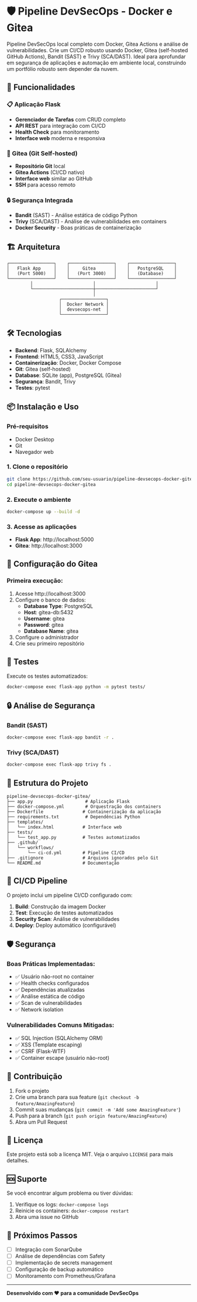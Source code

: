 # 🛡️ Pipeline DevSecOps - Docker e Gitea

Pipeline DevSecOps local completo com Docker, Gitea Actions e análise de vulnerabilidades. Crie um CI/CD robusto usando Docker, Gitea (self-hosted GitHub Actions), Bandit (SAST) e Trivy (SCA/DAST). Ideal para aprofundar em segurança de aplicações e automação em ambiente local, construindo um portfólio robusto sem depender da nuvem.

## 🚀 Funcionalidades

### 📋 Aplicação Flask
- **Gerenciador de Tarefas** com CRUD completo
- **API REST** para integração com CI/CD
- **Health Check** para monitoramento
- **Interface web** moderna e responsiva

### 🐙 Gitea (Git Self-hosted)
- **Repositório Git** local
- **Gitea Actions** (CI/CD nativo)
- **Interface web** similar ao GitHub
- **SSH** para acesso remoto

### 🔒 Segurança Integrada
- **Bandit** (SAST) - Análise estática de código Python
- **Trivy** (SCA/DAST) - Análise de vulnerabilidades em containers
- **Docker Security** - Boas práticas de containerização

## 🏗️ Arquitetura

```
┌─────────────────┐    ┌─────────────────┐    ┌─────────────────┐
│   Flask App     │    │     Gitea       │    │   PostgreSQL    │
│   (Port 5000)   │    │   (Port 3000)   │    │   (Database)    │
└─────────────────┘    └─────────────────┘    └─────────────────┘
         │                       │                       │
         └───────────────────────┼───────────────────────┘
                                 │
                    ┌─────────────────┐
                    │  Docker Network │
                    │  devsecops-net  │
                    └─────────────────┘
```

## 🛠️ Tecnologias

- **Backend**: Flask, SQLAlchemy
- **Frontend**: HTML5, CSS3, JavaScript
- **Containerização**: Docker, Docker Compose
- **Git**: Gitea (self-hosted)
- **Database**: SQLite (app), PostgreSQL (Gitea)
- **Segurança**: Bandit, Trivy
- **Testes**: pytest

## 📦 Instalação e Uso

### Pré-requisitos
- Docker Desktop
- Git
- Navegador web

### 1. Clone o repositório
```bash
git clone https://github.com/seu-usuario/pipeline-devsecops-docker-gitea.git
cd pipeline-devsecops-docker-gitea
```

### 2. Execute o ambiente
```bash
docker-compose up --build -d
```

### 3. Acesse as aplicações
- **Flask App**: http://localhost:5000
- **Gitea**: http://localhost:3000

## 🔧 Configuração do Gitea

### Primeira execução:
1. Acesse http://localhost:3000
2. Configure o banco de dados:
   - **Database Type**: PostgreSQL
   - **Host**: gitea-db:5432
   - **Username**: gitea
   - **Password**: gitea
   - **Database Name**: gitea
3. Configure o administrador
4. Crie seu primeiro repositório

## 🧪 Testes

Execute os testes automatizados:
```bash
docker-compose exec flask-app python -m pytest tests/
```

## 🔒 Análise de Segurança

### Bandit (SAST)
```bash
docker-compose exec flask-app bandit -r .
```

### Trivy (SCA/DAST)
```bash
docker-compose exec flask-app trivy fs .
```

## 📁 Estrutura do Projeto

```
pipeline-devsecops-docker-gitea/
├── app.py                    # Aplicação Flask
├── docker-compose.yml        # Orquestração dos containers
├── Dockerfile               # Containerização da aplicação
├── requirements.txt          # Dependências Python
├── templates/
│   └── index.html           # Interface web
├── tests/
│   └── test_app.py          # Testes automatizados
├── .github/
│   └── workflows/
│       └── ci-cd.yml        # Pipeline CI/CD
├── .gitignore               # Arquivos ignorados pelo Git
└── README.md                # Documentação
```

## 🔄 CI/CD Pipeline

O projeto inclui um pipeline CI/CD configurado com:

1. **Build**: Construção da imagem Docker
2. **Test**: Execução de testes automatizados
3. **Security Scan**: Análise de vulnerabilidades
4. **Deploy**: Deploy automático (configurável)

## 🛡️ Segurança

### Boas Práticas Implementadas:
- ✅ Usuário não-root no container
- ✅ Health checks configurados
- ✅ Dependências atualizadas
- ✅ Análise estática de código
- ✅ Scan de vulnerabilidades
- ✅ Network isolation

### Vulnerabilidades Comuns Mitigadas:
- ✅ SQL Injection (SQLAlchemy ORM)
- ✅ XSS (Template escaping)
- ✅ CSRF (Flask-WTF)
- ✅ Container escape (usuário não-root)

## 🤝 Contribuição

1. Fork o projeto
2. Crie uma branch para sua feature (`git checkout -b feature/AmazingFeature`)
3. Commit suas mudanças (`git commit -m 'Add some AmazingFeature'`)
4. Push para a branch (`git push origin feature/AmazingFeature`)
5. Abra um Pull Request

## 📄 Licença

Este projeto está sob a licença MIT. Veja o arquivo `LICENSE` para mais detalhes.

## 🆘 Suporte

Se você encontrar algum problema ou tiver dúvidas:

1. Verifique os logs: `docker-compose logs`
2. Reinicie os containers: `docker-compose restart`
3. Abra uma issue no GitHub

## 🎯 Próximos Passos

- [ ] Integração com SonarQube
- [ ] Análise de dependências com Safety
- [ ] Implementação de secrets management
- [ ] Configuração de backup automático
- [ ] Monitoramento com Prometheus/Grafana

---

**Desenvolvido com ❤️ para a comunidade DevSecOps**
